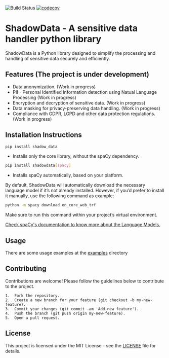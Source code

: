 ![Build Status](https://github.com/adlermedrado/ShadowData/actions/workflows/main.yml/badge.svg)
[![codecov](https://codecov.io/gh/adlermedrado/ShadowData/branch/main/graph/badge.svg)](https://codecov.io/gh/your-username/your-repo)


# ShadowData - A sensitive data handler python library
ShadowData is a Python library designed to simplify the processing and handling of sensitive data securely and efficiently.

## Features (The project is under development)

- Data anonymization. (Work in progress)
- PII - Personal Identified Information detection using Natual Language Processing (Work in progress) 
- Encryption and decryption of sensitive data. (Work in progress)
- Data masking for privacy-preserving data handling. (Work in progress)
- Compliance with GDPR, LGPD and other data protection regulations. (Work in progress)

## Installation Instructions

```bash
pip install shadow_data
```
* Installs only the core library, without the spaCy dependency.

```bash 
pip install shadowdata[spacy]
```
* Installs spaCy automatically, based on your platform.

By default, ShadowData will automatically download the necessary language model if it’s not already installed. However, if you’d prefer to install it manually, use the following command as example:
```bash
python -m spacy download en_core_web_trf
```
Make sure to run this command within your project’s virtual environment.

[Check spaCy's documentation to know more about the Language Models.](https://spacy.io/models)

## Usage
There are some usage examples at the [examples](examples) directory

## Contributing

Contributions are welcome! Please follow the guidelines below to contribute to the project.

	1.	Fork the repository.
	2.	Create a new branch for your feature (git checkout -b my-new-feature).
	3.	Commit your changes (git commit -am 'Add new feature').
	4.	Push the branch (git push origin my-new-feature).
	5.	Open a pull request.

## License
This project is licensed under the MIT License - see the [LICENSE](LICENSE) file for details.
